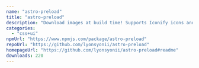 ```yaml
---
name: "astro-preload"
title: "astro-preload"
description: "Download images at build time! Supports Iconify icons and arbitrary images."
categories:
  - "css+ui"
npmUrl: "https://www.npmjs.com/package/astro-preload"
repoUrl: "https://github.com/lyonsyonii/astro-preload"
homepageUrl: "https://github.com/lyonsyonii/astro-preload#readme"
downloads: 220
---
```

